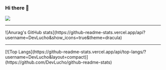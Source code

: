 ### Hi there 👋

![](https://komarev.com/ghpvc/?username=DevLucho&color=brightgreen)
<hr/>
![Anurag's GitHub stats](https://github-readme-stats.vercel.app/api?username=DevLucho&show_icons=true&theme=dracula)
<hr/>
[![Top Langs](https://github-readme-stats.vercel.app/api/top-langs/?username=DevLucho&layout=compact)](https://github.com/DevLucho/github-readme-stats)


<!--
**DevLucho/DevLucho** is a ✨ _special_ ✨ repository because its `README.md` (this file) appears on your GitHub profile.

Here are some ideas to get you started:

- 🔭 I’m currently working on ...
- 🌱 I’m currently learning ...
- 👯 I’m looking to collaborate on ...
- 🤔 I’m looking for help with ...
- 💬 Ask me about ...
- 📫 How to reach me: ...
- 😄 Pronouns: ...
- ⚡ Fun fact: ...
-->
